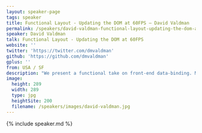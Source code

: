 ```yaml
---
layout: speaker-page
tags: speaker
title: Functional Layout - Updating the DOM at 60FPS – David Valdman
permalink: /speakers/david-valdman-functional-layout-updating-the-dom-at-60fps.html
speaker: David Valdman
talk: Functional Layout - Updating the DOM at 60FPS
website: ''
twitter: 'https://twitter.com/dmvaldman'
github: 'https://github.com/dmvaldman'
gplus: ''
from: USA / SF
description: "We present a functional take on front-end data-binding. MVC, MVP, MVVM, just the V -- there are many useful architectures for data binding when data changes in discrete chunks. For data that changes continuously in time (animations, gesture controlled UI, responsive layout, etc), these are not the best tools. By treating continuously changing layout data in a functional way, and updating discrete changes to a model's data in an MV* way, we can split the data-binding problem into two cleanly separated problems. In so doing we make all our tools better at what they do best. "
image:
  height: 289
  width: 289
  type: jpg
  heightSite: 200
  filename: /speakers/images/david-valdman.jpg
---
```


{% include speaker.md %}
